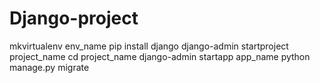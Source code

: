# Django-project

mkvirtualenv env_name
pip install django
django-admin startproject project_name
cd project_name
django-admin startapp app_name
python manage.py migrate 

